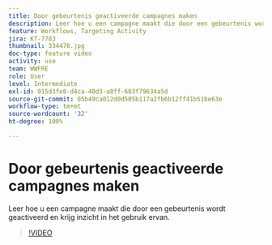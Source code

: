 ```yaml
---
title: Door gebeurtenis geactiveerde campagnes maken
description: Leer hoe u een campagne maakt die door een gebeurtenis wordt geactiveerd en krijg inzicht in het gebruik ervan.
feature: Workflows, Targeting Activity
jira: KT-7783
thumbnail: 334478.jpg
doc-type: feature video
activity: use
team: WWFRE
role: User
level: Intermediate
exl-id: 915d3fe8-d4ca-40d3-a0ff-683f79634a5d
source-git-commit: 05b49ca012d0d505b117a2fb6b12ff41b51be63e
workflow-type: tm+mt
source-wordcount: '32'
ht-degree: 100%

---
```


# Door gebeurtenis geactiveerde campagnes maken

Leer hoe u een campagne maakt die door een gebeurtenis wordt geactiveerd en krijg inzicht in het gebruik ervan.

>[!VIDEO](https://video.tv.adobe.com/v/334478?quality=12&learn=on)

